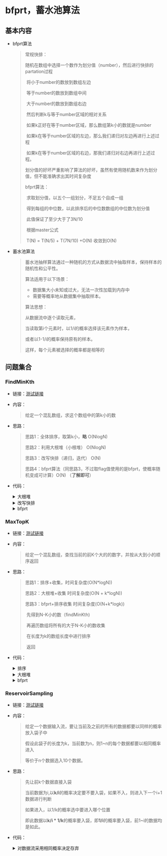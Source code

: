 # bfprt，蓄水池算法

## 基本内容

- bfprt算法

  > 常规快排：
  >
  > ​	随机在数组中选择一个数作为划分值（number），然后进行快排的partation过程
  >
  > ​		将小于number的数放到数组左边
  >
  > ​		等于number的数放到数组中间
  >
  > ​		大于number的数放到数组右边
  >
  > ​	然后判断k与等于number区域的相对关系
  >
  > ​		如果k正好在等于number区域，那么数组第k小的数就是number
  >
  > ​		如果k在等于number区域的左边，那么我们递归对左边再进行上述过程
  >
  > ​		如果k在等于number区域的右边，那我们递归对右边再进行上述过程。
  >
  > 划分值的好坏严重影响了算法的好坏，虽然有使用随机数来作为划分值，但不能准确求出其时间复杂度
  >
  > bfprt算法：
  >
  > ​	求取划分值，以五个一组划分，不足五个自成一组
  >
  > ​	得到每组的中位数，以此排序后的中位数数组的中位数为划分值
  >
  > ​	此值保证了至少大于了3N/10
  >
  > ​	根据master公式
  >
  > ​	T(N) = T(N/5) + T(7N/10) +O(N) 收敛到O(N)

- 蓄水池算法 

  > 蓄水池抽样算法通过一种随机的方式从数据流中抽取样本，保持样本的随机性和公平性。
  >
  > 算法适用于以下场景：
  >
  > - 数据集大小未知或过大，无法一次性加载到内存中
  > - 需要等概率地从数据集中抽取样本。
  >
  > 算法思想：
  >
  >   从数据流中逐个读取元素，
  >
  >   当读取第i个元素时，以1/i的概率选择该元素作为样本，
  >
  >   或者以1-1/i的概率保持原有的样本。
  >
  >   这样，每个元素被选择的概率都是相等的

## 问题集合

### FindMinKth

- 链接：<a href="https://github.com/xtpyip/blog-alogrithm/blob/main/alogrithm/src/main/java/blog/wstx/class29/Code01_FindMinKth.java">测试链接</a>

- 内容：

  > 给定一个混乱数组，求这个数组中的第k小的数
  
- 思路：

  > 思路1：全体排序，取第k小，**略** O(NlogN)
  >
  > 思路2：利用大根堆（小根堆） O(NlogN)
  >
  > 思路3：改写快排（递归，迭代） O(N)
  >
  > 思路4：bfprt算法（同思路3，不过取flag值使用的是bfprt，使概率随机变成可计算）O(N) （**了解即可**）
  
- 代码：

  <details>
  <summary>大根堆</summary>
  <p> - 数组中第k小的数</p>
  <pre><code>// 利用大根堆，时间复杂度O(N*logK)
  	public static int minKth1(int[] arr, int k) {
  		PriorityQueue<Integer> maxHeap = new PriorityQueue<>((a,b)->{return b-a;});
  		for (int i = 0; i < k; i++) {
  			maxHeap.add(arr[i]);
  		}
  		for (int i = k; i < arr.length; i++) {
  			if (arr[i] < maxHeap.peek()) {
  				maxHeap.poll();
  				maxHeap.add(arr[i]);
  			}
  		}
  		return maxHeap.peek();
  	}</code>  </pre>
  </details>
  
  <details>
  <summary>改写快排</summary>
  <p> - 数组中第k小的数</p>
  <pre><code>// 改写快排，时间复杂度O(N)
  	// k >= 1
  	public static int minKth2(int[] array, int k) {
  		int[] arr = copyArray(array);
  		return process2(arr, 0, arr.length - 1, k - 1);
  	}
  	public static int process2(int[] arr, int L, int R, int index) {
  		if (L == R) { // L = =R ==INDEX
  			return arr[L];
  		}
  		// 不止一个数  L +  [0, R -L]
  		int pivot = arr[L + (int) (Math.random() * (R - L + 1))];
  		int[] range = partition(arr, L, R, pivot);
  		if (index >= range[0] && index <= range[1]) {
  			return arr[index];
  		} else if (index < range[0]) {
  			return process2(arr, L, range[0] - 1, index);
  		} else {
  			return process2(arr, range[1] + 1, R, index);
  		}
  	}
  	public static int[] partition(int[] arr, int L, int R, int pivot) {
  		int less = L - 1;
  		int more = R + 1;
  		int cur = L;
  		while (cur < more) {
  			if (arr[cur] < pivot) {
  				swap(arr, ++less, cur++);
  			} else if (arr[cur] > pivot) {
  				swap(arr, cur, --more);
  			} else {
  				cur++;
  			}
  		}
  		return new int[] { less + 1, more - 1 };
  	}
  	public static void swap(int[] arr, int i1, int i2) {
  		int tmp = arr[i1];
  		arr[i1] = arr[i2];
  		arr[i2] = tmp;
  	}</code>  </pre>
  </details>
  
  <details>
  <summary>bfprt</summary>
  <p> - 数组中第k小的数</p>
  <pre><code>// 利用bfprt算法，时间复杂度O(N)
  	public static int minKth3(int[] array, int k) {
  		int[] arr = copyArray(array);
  		return bfprt(arr, 0, arr.length - 1, k - 1);
  	}
  	// arr[L..R]  如果排序的话，位于index位置的数，是什么，返回
  	public static int bfprt(int[] arr, int L, int R, int index) {
  		if (L == R) {
  			return arr[L];
  		}
  		// L...R  每五个数一组
  		// 每一个小组内部排好序
  		// 小组的中位数组成新数组
  		// 这个新数组的中位数返回
  		int pivot = medianOfMedians(arr, L, R);
  		int[] range = partition(arr, L, R, pivot);
  		if (index >= range[0] && index <= range[1]) {
  			return arr[index];
  		} else if (index < range[0]) {
  			return bfprt(arr, L, range[0] - 1, index);
  		} else {
  			return bfprt(arr, range[1] + 1, R, index);
  		}
  	}
  	// arr[L...R]  五个数一组
  	// 每个小组内部排序
  	// 每个小组中位数领出来，组成marr
  	// marr中的中位数，返回
  	public static int medianOfMedians(int[] arr, int L, int R) {
  		int size = R - L + 1;
  		int offset = size % 5 == 0 ? 0 : 1;
  		int[] mArr = new int[size / 5 + offset];
  		for (int team = 0; team < mArr.length; team++) {
  			int teamFirst = L + team * 5;
  			// L ... L + 4
  			// L +5 ... L +9
  			// L +10....L+14
  			mArr[team] = getMedian(arr, teamFirst, Math.min(R, teamFirst + 4));
  		}
  		// marr中，找到中位数
  		// marr(0, marr.len - 1,  mArr.length / 2 )
  		return bfprt(mArr, 0, mArr.length - 1, mArr.length / 2);
  	}
  	public static int getMedian(int[] arr, int L, int R) {
  		insertionSort(arr, L, R);
  		return arr[(L + R) / 2];
  	}
  	public static void insertionSort(int[] arr, int L, int R) {
  		for (int i = L + 1; i <= R; i++) {
  			for (int j = i - 1; j >= L && arr[j] > arr[j + 1]; j--) {
  				swap(arr, j, j + 1);
  			}
  		}
  	}</code>  </pre>
  </details>

### MaxTopK

- 链接：<a href="https://github.com/xtpyip/blog-alogrithm/blob/main/alogrithm/src/main/java/blog/wstx/class29/Code02_MaxTopK.java">测试链接</a>

- 内容：

  > 给定一个混乱数组，查找当前的前K个大的的数字，并按从大到小的顺序返回

- 思路：

  > 思路1：排序+收集，时间复杂度(O(N*logN))
  >
  > 思路2：大根堆+收集 时间复杂度(O(N + k*logN))
  >
  > 思路3：bfprt+排序收集 时间复杂度(O(N+k*logk))
  >
  > ​	先得到N-K小的数（findMinKth)
  >
  > ​	再遍历数组将所有的大于N-K小的数收集
  >
  > ​	在长度为k的数组长度中进行排序
  >
  > ​	返回

- 代码：

  <details>
  <summary>排序</summary>
  <p> - 前k个大的数字</p>
  <pre><code>// 时间复杂度O(N*logN)
  	// 排序+收集
  	public static int[] maxTopK1(int[] arr, int k) {
  		if (arr == null || arr.length == 0) {
  			return new int[0];
  		}
  		int N = arr.length;
  		k = Math.min(N, k);
  		Arrays.sort(arr);
  		int[] ans = new int[k];
  		for (int i = N - 1, j = 0; j < k; i--, j++) {
  			ans[j] = arr[i];
  		}
  		return ans;
  	}
  </code>  </pre>
  </details>

  <details>
  <summary>大根堆</summary>
  <p> - 数组中第k小的数</p>
  <pre><code>// 方法二，时间复杂度O(N + K*logN)
  	// 解释：堆
  	public static int[] maxTopK2(int[] arr, int k) {
  		if (arr == null || arr.length == 0) {
  			return new int[0];
  		}
  		int N = arr.length;
  		k = Math.min(N, k);
  		// 从底向上建堆，时间复杂度O(N)
  		for (int i = N - 1; i >= 0; i--) {
  			heapify(arr, i, N);
  		}
  		// 只把前K个数放在arr末尾，然后收集，O(K*logN)
  		int heapSize = N;
  		swap(arr, 0, --heapSize);
  		int count = 1;
  		while (heapSize > 0 && count < k) {
  			heapify(arr, 0, heapSize);
  			swap(arr, 0, --heapSize);
  			count++;
  		}
  		int[] ans = new int[k];
  		for (int i = N - 1, j = 0; j < k; i--, j++) {
  			ans[j] = arr[i];
  		}
  		return ans;
  	}
  	public static void heapify(int[] arr, int index, int heapSize) {
  		int left = index * 2 + 1;
  		while (left < heapSize) {
  			int largest = left + 1 < heapSize && arr[left + 1] > arr[left] ? left + 1 : left;
  			largest = arr[largest] > arr[index] ? largest : index;
  			if (largest == index) {
  				break;
  			}
  			swap(arr, largest, index);
  			index = largest;
  			left = index * 2 + 1;
  		}
  	}
  	public static void swap(int[] arr, int i, int j) {
  		int tmp = arr[i];
  		arr[i] = arr[j];
  		arr[j] = tmp;
  	}</code>  </pre>
  </details>

  <details>
  <summary>bfprt</summary>
  <p> - 前k个大的数字</p>
  <pre><code>// 方法三，时间复杂度O(n + k * logk)
  	public static int[] maxTopK3(int[] arr, int k) {
  		if (arr == null || arr.length == 0) {
  			return new int[0];
  		}
  		int N = arr.length;
  		k = Math.min(N, k);
  		// O(N)
  		int num = minKth(arr, N - k);
  		int[] ans = new int[k];
  		int index = 0;
  		for (int i = 0; i < N; i++) {
  			if (arr[i] > num) {
  				ans[index++] = arr[i];
  			}
  		}
  		for (; index < k; index++) {
  			ans[index] = num;
  		}
  		// O(k*logk)
  		Arrays.sort(ans);
  		for (int L = 0, R = k - 1; L < R; L++, R--) {
  			swap(ans, L, R);
  		}
  		return ans;
  	}
  	// 时间复杂度O(N)
  	public static int minKth(int[] arr, int index) {
  		int L = 0;
  		int R = arr.length - 1;
  		int pivot = 0;
  		int[] range = null;
  		while (L < R) {
  			pivot = arr[L + (int) (Math.random() * (R - L + 1))];
  			range = partition(arr, L, R, pivot);
  			if (index < range[0]) {
  				R = range[0] - 1;
  			} else if (index > range[1]) {
  				L = range[1] + 1;
  			} else {
  				return pivot;
  			}
  		}
  		return arr[L];
  	}
  	public static int[] partition(int[] arr, int L, int R, int pivot) {
  		int less = L - 1;
  		int more = R + 1;
  		int cur = L;
  		while (cur < more) {
  			if (arr[cur] < pivot) {
  				swap(arr, ++less, cur++);
  			} else if (arr[cur] > pivot) {
  				swap(arr, cur, --more);
  			} else {
  				cur++;
  			}
  		}
  		return new int[] { less + 1, more - 1 };
  	}
  </code>  </pre>
  </details>

### ReservoirSampling

- 链接：<a href="https://github.com/xtpyip/blog-alogrithm/blob/main/alogrithm/src/main/java/blog/wstx/class29/Code03_ReservoirSampling.java">测试链接</a>

- 内容：

  > 给定一个数据输入流，要让当前及之前的所有的数据都要以同样的概率放入袋子中
  >
  > 假设此袋子的长度为k，当前数为n，则1~n的每个数据都要以相同概率进入
  >
  > 等价于n个数据选入10个数据。

- 思路：

  > 先让前k个数据直接入袋
  >
  > 当前数据为i,以**k/i**的概率决定要不要入袋，如果不入，则进入下一个i+1数据进行判断
  >
  > 如果进入，以1/k的概率选中要进入哪个位置
  >
  > 即此数据以**k/i * 1/k**的概率要入袋，即**1/i**的概率要入袋，前1~i的数据均是如此。

- 代码：

  <details>
  <summary>对数据流采用相同概率决定存弃</summary>
  <p> - 蓄水池算法</p>
  <pre><code>public static class RandomBox {
  		private int[] bag;
  		private int N;
  		private int count;
  		public RandomBox(int capacity) {
  			bag = new int[capacity];
  			N = capacity;
  			count = 0;
  		}
  		private int rand(int max) {
  			return (int) (Math.random() * max) + 1;
  		}
  		public void add(int num) {
  			count++;
  			if (count <= N) {
  				bag[count - 1] = num;
  			} else {
  				if (rand(count) <= N) {
  					bag[rand(N) - 1] = num;
  				}
  			}
  		}
  		public int[] choices() {
  			int[] ans = new int[N];
  			for (int i = 0; i < N; i++) {
  				ans[i] = bag[i];
  			}
  			return ans;
  		}
  	}
  	// 请等概率返回1~i中的一个数字
  	public static int random(int i) {
  		return (int) (Math.random() * i) + 1;
  	}</code>  </pre>
  </details>
